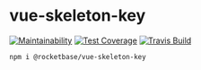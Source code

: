# vue-skeleton-key

[![Maintainability](https://api.codeclimate.com/v1/badges/6c3d47e1b4ef534010cf/maintainability)](https://codeclimate.com/github/rocketbase-io/vue-skeleton-key/maintainability)
[![Test Coverage](https://api.codeclimate.com/v1/badges/6c3d47e1b4ef534010cf/test_coverage)](https://codeclimate.com/github/rocketbase-io/vue-skeleton-key/test_coverage)
[![Travis Build](https://travis-ci.org/rocketbase-io/vue-skeleton-key.svg?branch=master)](https://travis-ci.org/rocketbase-io/vue-skeleton-key)



```
npm i @rocketbase/vue-skeleton-key
```

